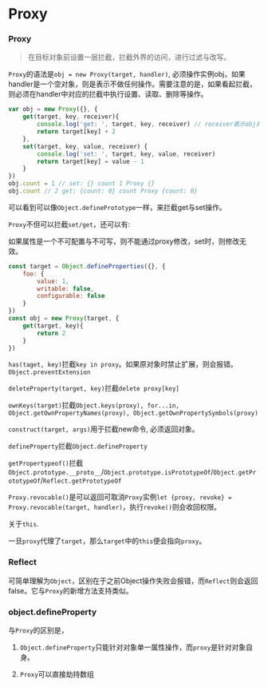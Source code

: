 # Proxy

### Proxy

> 在目标对象前设置一层拦截，拦截外界的访问，进行过滤与改写。

`Proxy`的语法是`obj = new Proxy(target, handler)`, 必须操作实例obj，如果handler是一个空对象，则是表示不做任何操作。需要注意的是，如果看起拦截，则必须在handler中对应的拦截中执行设置、读取、删除等操作。

```javaScript
var obj = new Proxy({}, {
    get(target, key, receiver){
        console.log('get: ', target, key, receiver) // receiver表示obj对象
        return target[key] + 2
    },
    set(target, key, value, receiver) {
        console.log('set: ', target, key, value, receiver)
        return target[key] = value - 1
    }
})
obj.count = 1 // set: {} count 1 Proxy {}
obj.count // 2 get: {count: 0} count Proxy {count: 0}
```

可以看到可以像`Object.definePrototype`一样，来拦截get与set操作。

`Proxy`不但可以拦截`set/get`，还可以有:

如果属性是一个不可配置与不可写，则不能通过proxy修改，set时，则修改无效。

```javaScript
const target = Object.defineProperties({}, {
    foo: {
        value: 1,
        writable: false,
        configurable: false
    }
})
const obj = new Proxy(target, {
    get(target, key){
        return 2
    }
})
```

`has(taget, key)`拦截`key in proxy`。如果原对象时禁止扩展，则会报错。`Object.preventExtension`

`deleteProperty(target, key)`拦截`delete proxy[key]`

`ownKeys(target)`拦截`Object.keys(proxy), for...in, Object.getOwnPropertyNames(proxy), Object.getOwnPropertySymbols(proxy)`

`construct(target, args)`用于拦截new命令, 必须返回对象。

`defineProperty`拦截`Object.defineProperty`

`getPropertypeof()`拦截`Object.prototype.__proto__`/`Object.prototype.isPrototypeOf`/`Object.getPrototypeOf`/`Reflect.getPrototypeOf`

`Proxy.revocable()`是可以返回可取消`Proxy`实例`let {proxy, revoke} = Proxy.revocable(target, handler)`，执行`revoke()`则会收回权限。

关于`this`.

一旦`proxy`代理了`target`，那么`target`中的`this`便会指向`proxy`。

### Reflect

可简单理解为`Object`，区别在于之前Object操作失败会报错，而`Reflect`则会返回false。它与`Proxy`的新增方法支持类似。

### object.defineProperty

与`Proxy`的区别是，

1. `Object.defineProperty`只能针对对象单一属性操作，而`proxy`是针对对象自身。

2. `Proxy`可以直接劫持数组


